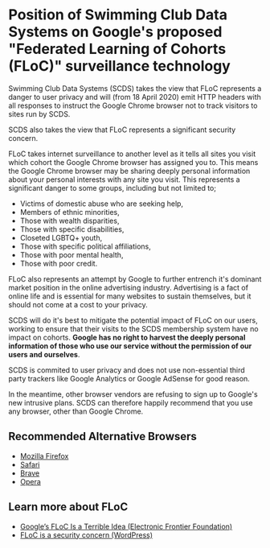 # Position of Swimming Club Data Systems on Google's proposed "Federated Learning of Cohorts (FLoC)" surveillance technology

Swimming Club Data Systems (SCDS) takes the view that FLoC represents a danger to user privacy and will (from 18 April 2020) emit HTTP headers with all responses to instruct the Google Chrome browser not to track visitors to sites run by SCDS.

SCDS also takes the view that FLoC represents a significant security concern.

FLoC takes internet surveillance to another level as it tells all sites you visit which cohort the Google Chrome browser has assigned you to. This means the Google Chrome browser may be sharing deeply personal information about your personal interests with any site you visit. This represents a significant danger to some groups, including but not limited to;

* Victims of domestic abuse who are seeking help,
* Members of ethnic minorities,
* Those with wealth disparities,
* Those with specific disabilities,
* Closeted LGBTQ+ youth,
* Those with specific political affiliations,
* Those with poor mental health,
* Those with poor credit.

FLoC also represents an attempt by Google to further entrench it's dominant market position in the online advertising industry. Advertising is a fact of online life and is essential for many websites to sustain themselves, but it should not come at a cost to your privacy.

SCDS will do it's best to mitigate the potential impact of FLoC on our users, working to ensure that their visits to the SCDS membership system have no impact on cohorts. **Google has no right to harvest the deeply personal information of those who use our service without the permission of our users and ourselves**.

SCDS is commited to user privacy and does not use non-essential third party trackers like Google Analytics or Google AdSense for good reason.

In the meantime, other browser vendors are refusing to sign up to Google's new intrusive plans. SCDS can therefore happily recommend that you use any browser, other than Google Chrome.

## Recommended Alternative Browsers

* [Mozilla Firefox](https://www.mozilla.org/en-GB/firefox/new/)
* [Safari](https://www.apple.com/uk/safari/)
* [Brave](https://brave.com/)
* [Opera](https://www.opera.com/)

## Learn more about FLoC

* [Google’s FLoC Is a Terrible Idea (Electronic Frontier Foundation)](https://www.eff.org/deeplinks/2021/03/googles-floc-terrible-idea)
* [FLoC is a security concern (WordPress)](https://make.wordpress.org/core/2021/04/18/proposal-treat-floc-as-a-security-concern/)